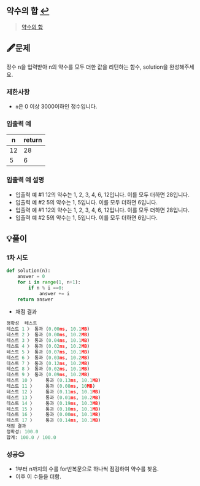 ## 약수의 합 [↩](../programmers_practice)

> [약수의 합](https://programmers.co.kr/learn/courses/30/lessons/12926)

## 🖋️문제

정수 n을 입력받아 n의 약수를 모두 더한 값을 리턴하는 함수, solution을 완성해주세요.

### 제한사항

- `n`은 0 이상 3000이하인 정수입니다.

### 입출력 예

| n    | return |
| ---- | ------ |
| 12   | 28     |
| 5    | 6      |

### 입출력 예 설명

* 입출력 예 #1
  12의 약수는 1, 2, 3, 4, 6, 12입니다. 이를 모두 더하면 28입니다.
* 입출력 예 #2
  5의 약수는 1, 5입니다. 이를 모두 더하면 6입니다.
* 입출력 예 #1
  12의 약수는 1, 2, 3, 4, 6, 12입니다. 이를 모두 더하면 28입니다.
* 입출력 예 #2
  5의 약수는 1, 5입니다. 이를 모두 더하면 6입니다.

## 💡풀이

### 1차 시도

```python
def solution(n):
    answer = 0
    for i in range(1, n+1):
        if n % i ==0:
            answer += i
    return answer
```

* 채점 결과

```python
정확성  테스트
테스트 1 〉	통과 (0.00ms, 10.1MB)
테스트 2 〉	통과 (0.00ms, 10.2MB)
테스트 3 〉	통과 (0.04ms, 10.1MB)
테스트 4 〉	통과 (0.02ms, 10.2MB)
테스트 5 〉	통과 (0.07ms, 10.1MB)
테스트 6 〉	통과 (0.03ms, 10.2MB)
테스트 7 〉	통과 (0.12ms, 10.2MB)
테스트 8 〉	통과 (0.02ms, 10.1MB)
테스트 9 〉	통과 (0.09ms, 10.2MB)
테스트 10 〉	통과 (0.13ms, 10.1MB)
테스트 11 〉	통과 (0.08ms, 10MB)
테스트 12 〉	통과 (0.11ms, 10.1MB)
테스트 13 〉	통과 (0.01ms, 10.2MB)
테스트 14 〉	통과 (0.19ms, 10.3MB)
테스트 15 〉	통과 (0.10ms, 10.1MB)
테스트 16 〉	통과 (0.00ms, 10.1MB)
테스트 17 〉	통과 (0.14ms, 10.1MB)
채점 결과
정확성: 100.0
합계: 100.0 / 100.0
```

### 성공😊
- 1부터 n까지의 수를 for반복문으로 하나씩 점검하여 약수를 찾음.
- 이후 이 수들을 더함.

